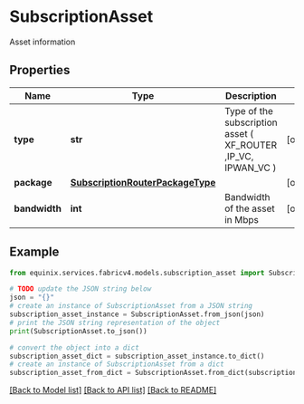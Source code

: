 # SubscriptionAsset

Asset information

## Properties

Name | Type | Description | Notes
------------ | ------------- | ------------- | -------------
**type** | **str** | Type of the subscription asset ( XF_ROUTER ,IP_VC, IPWAN_VC ) | [optional] 
**package** | [**SubscriptionRouterPackageType**](SubscriptionRouterPackageType.md) |  | [optional] 
**bandwidth** | **int** | Bandwidth of the asset in Mbps | [optional] 

## Example

```python
from equinix.services.fabricv4.models.subscription_asset import SubscriptionAsset

# TODO update the JSON string below
json = "{}"
# create an instance of SubscriptionAsset from a JSON string
subscription_asset_instance = SubscriptionAsset.from_json(json)
# print the JSON string representation of the object
print(SubscriptionAsset.to_json())

# convert the object into a dict
subscription_asset_dict = subscription_asset_instance.to_dict()
# create an instance of SubscriptionAsset from a dict
subscription_asset_from_dict = SubscriptionAsset.from_dict(subscription_asset_dict)
```
[[Back to Model list]](../README.md#documentation-for-models) [[Back to API list]](../README.md#documentation-for-api-endpoints) [[Back to README]](../README.md)


